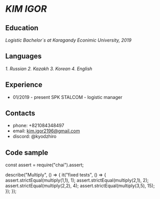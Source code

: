 # _KIM IGOR_ #
## Education ##
_Logistic Bachelor`s at Karagandy Econimic University, 2019_    
## Languages ##
_1. Russian 2. Kazakh 3. Korean 4. English_
## Experience ##
* 01/2019 - present SPK STALCOM - logistic manager
## Contacts ##
* phone: +821084348497 
* email: kim.igor2196@gmail.com 
* discord: @kyodzhiro 
## Code sample ##
 const assert = require("chai").assert;

describe("Multiply", () => {
  it("fixed tests", () => {
    assert.strictEqual(multiply(1,1), 1);
    assert.strictEqual(multiply(2,1), 2);
    assert.strictEqual(multiply(2,2), 4);
    assert.strictEqual(multiply(3,5), 15);   
  });
});